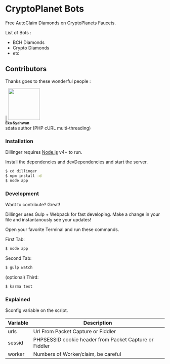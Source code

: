 # CryptoPlanet Bots

Free AutoClaim Diamonds on CryptoPlanets Faucets.

List of Bots :

  - BCH Diamonds
  - Crypto Diamonds
  - etc

## Contributors

Thanks goes to these wonderful people :

<!-- ALL-CONTRIBUTORS-LIST:START - Do not remove or modify this section -->
<!-- prettier-ignore -->
| [<img src="https://avatars.githubusercontent.com/u/1500684?v=3" width="100px;"/><br /><sub><b>Eka Syahwan</b></sub>](https://github.com/radenvodka)<br /> sdata author (PHP cURL multi-threading)
<!-- ALL-CONTRIBUTORS-LIST:END -->

### Installation

Dillinger requires [Node.js](https://nodejs.org/) v4+ to run.

Install the dependencies and devDependencies and start the server.

```sh
$ cd dillinger
$ npm install -d
$ node app
```
### Development

Want to contribute? Great!

Dillinger uses Gulp + Webpack for fast developing.
Make a change in your file and instantanously see your updates!

Open your favorite Terminal and run these commands.

First Tab:
```sh
$ node app
```

Second Tab:
```sh
$ gulp watch
```

(optional) Third:
```sh
$ karma test
```

### Explained

$config variable on the script.

| Variable | Description |
| ------ | ------ |
| urls | Url From Packet Capture or Fiddler |
| sessid | PHPSESSID cookie header from Packet Capture or Fiddler |
| worker | Numbers of Worker/claim, be careful |


